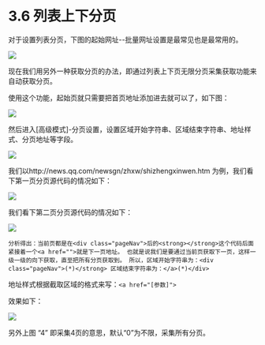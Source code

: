 # 3.6 列表上下分页


对于设置列表分页，下图的起始网址--批量网址设置是最常见也是最常用的。

![](http://imgs.leesven.com/2016/locoyimgs/33.png)

现在我们用另外一种获取分页的办法，即通过列表上下页无限分页采集获取功能来自动获取分页。

使用这个功能，起始页就只需要把首页地址添加进去就可以了，如下图：

![](http://imgs.leesven.com/2016/locoyimgs/34.png)

然后进入[高级模式]-分页设置，设置区域开始字符串、区域结束字符串、地址样式、分页地址等字段。

![](http://imgs.leesven.com/2016/locoyimgs/35.png)

我们以http://news.qq.com/newsgn/zhxw/shizhengxinwen.htm 为例，我们看下第一页分页源代码的情况如下：

![](http://imgs.leesven.com/2016/locoyimgs/37.png)

我们看下第二页分页源代码的情况如下：

![](http://imgs.leesven.com/2016/locoyimgs/38.png)

```分析得出：当前页都是在<div class="pageNav">后的<strong></strong>这个代码后面紧接着一个<a href="">就是下一页地址。 也就是说我们是要通过当前页获取下一页，这样一级一级的向下获取，直至把所有分页获取到。 所以，区域开始字符串为：<div class="pageNav">(*)</strong> 区域结束字符串为：</a>(*)</div>```

地址样式根据截取区域的格式来写：```<a href="[参数]">```

效果如下：

![](http://imgs.leesven.com/2016/locoyimgs/40.png)

另外上图 “4” 即采集4页的意思，默认“0”为不限，采集所有分页。